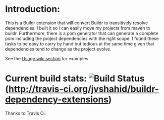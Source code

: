 # Introduction:
This is a Buildr extension that will convert Buildr to transitively resolve dependencies. I built it so I can easily move my projects from maven to buildr. Furthermore, there is a pom generator that can generate a complete pom including the project dependencies with the right scope. I found these tasks to be easy to carry by hand but tedious at the same time given that dependencies tend to change as the project evolve.

See the [Usage wiki section](https://github.com/jvshahid/buildr-dependency-extensions/wiki) for examples.

# Current build stats: ![Build Status](https://secure.travis-ci.org/jvshahid/buildr-dependency-extensions.png)(http://travis-ci.org/jvshahid/buildr-dependency-extensions)

Thanks to Travis CI.

